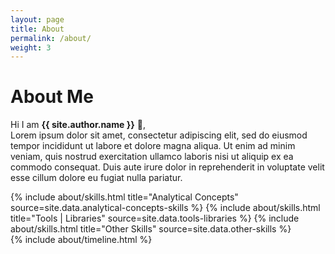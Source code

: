 ```yaml
---
layout: page
title: About
permalink: /about/
weight: 3
---
```


# **About Me**

Hi I am **{{ site.author.name }}** :wave:,<br>
Lorem ipsum dolor sit amet, consectetur adipiscing elit, sed do eiusmod tempor incididunt ut labore et dolore magna aliqua. Ut enim ad minim veniam, quis nostrud exercitation ullamco laboris nisi ut aliquip ex ea commodo consequat. Duis aute irure dolor in reprehenderit in voluptate velit esse cillum dolore eu fugiat nulla pariatur.

<div class="row">
{% include about/skills.html title="Analytical Concepts" source=site.data.analytical-concepts-skills %}
{% include about/skills.html title="Tools | Libraries" source=site.data.tools-libraries %}
{% include about/skills.html title="Other Skills" source=site.data.other-skills %}
</div>

<div class="row">
{% include about/timeline.html %}
</div>

